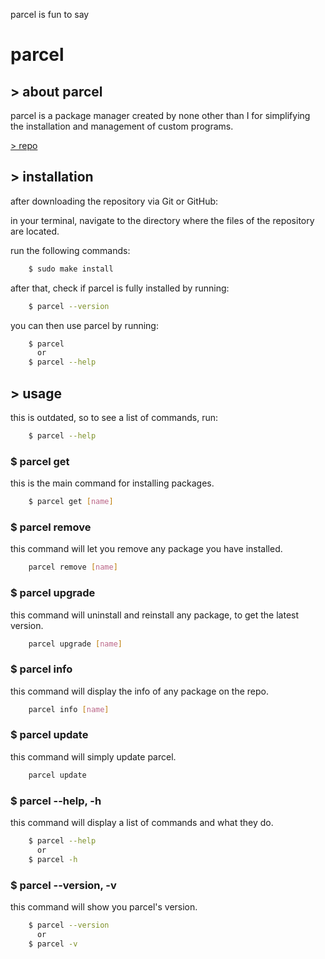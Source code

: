   parcel is fun to say 

parcel
======

\> about parcel
---------------

parcel is a package manager created by none other than I for simplifying the installation and management of custom programs.

[\> repo](https://parcel.pixspla.net/repo)

\> installation
---------------

after downloading the repository via Git or GitHub:

in your terminal, navigate to the directory where the files of the repository are located.

run the following commands:

``` sh
    $ sudo make install
```

after that, check if parcel is fully installed by running:
```sh
    $ parcel --version
```
you can then use parcel by running:
```sh
    $ parcel
      or
    $ parcel --help
```
\> usage
--------
this is outdated, so to see a list of commands, run:
```sh
    $ parcel --help
```
### $ parcel get

this is the main command for installing packages.
```sh
    $ parcel get [name]
```
### $ parcel remove

this command will let you remove any package you have installed.
```sh
    parcel remove [name]
```
### $ parcel upgrade

this command will uninstall and reinstall any package, to get the latest version.
```sh
    parcel upgrade [name]
```
### $ parcel info

this command will display the info of any package on the repo.
```sh
    parcel info [name]
```
### $ parcel update

this command will simply update parcel.
```sh
    parcel update
```
### $ parcel --help, -h

this command will display a list of commands and what they do.
```sh
    $ parcel --help
      or
    $ parcel -h
```
### $ parcel --version, -v

this command will show you parcel's version.
```sh
    $ parcel --version
      or
    $ parcel -v
```
